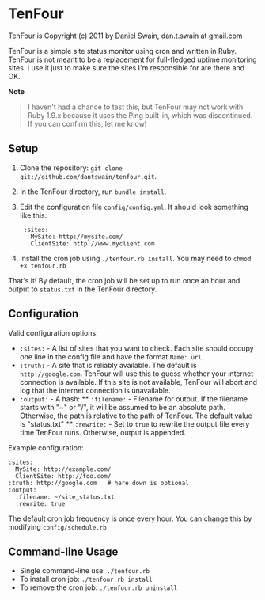 TenFour
=======

TenFour is Copyright (c) 2011 by Daniel Swain, dan.t.swain at gmail.com

TenFour is a simple site status monitor using cron and written in Ruby.  TenFour is not meant to be a replacement for full-fledged uptime monitoring sites.  I use it just to make sure the sites I'm responsible for are there and OK.

__Note__
> I haven't had a chance to test this, but TenFour may not work with Ruby 1.9.x because it uses the Ping built-in, which was discontinued.  If you can confirm this, let me know!

Setup
---

1. Clone the repository: `git clone git://github.com/dantswain/tenfour.git`.
2. In the TenFour directory, run `bundle install`.
3. Edit the configuration file `config/config.yml`.  It should look something like this:

        :sites:
          MySite: http://mysite.com/
          ClientSite: http://www.myclient.com

4. Install the cron job using `./tenfour.rb install`.  You may need to `chmod +x tenfour.rb`

That's it!  By default, the cron job will be set up to run once an hour and output to `status.txt` in the TenFour directory.

Configuration
---

Valid configuration options:

* `:sites:` - A list of sites that you want to check.  Each site should occupy one line in the config file and have the format `Name: url`.
* `:truth:` - A site that is reliably available.  The default is `http://google.com`.  TenFour will use this to guess whether your internet connection is available.  If this site is not available, TenFour will abort and log that the internet connection is unavailable.
* `:output:` - A hash:
** `:filename:` - Filename for output.  If the filename starts with "~" or "/", it will be assumed to be an absolute path.  Otherwise, the path is relative to the path of TenFour.  The default value is "status.txt"
** `:rewrite:` - Set to `true` to rewrite the output file every time TenFour runs.  Otherwise, output is appended.

Example configuration:

    :sites:
      MySite: http://example.com/
      ClientSite: http://foo.com/
    :truth: http://google.com   # here down is optional
    :output:                    
      :filename: ~/site_status.txt
      :rewrite: true

The default cron job frequency is once every hour.  You can change this by modifying `config/schedule.rb`

Command-line Usage
----

* Single command-line use:  `./tenfour.rb`
* To install cron job: `./tenfour.rb install`
* To remove the cron job: `./tenfour.rb uninstall`
